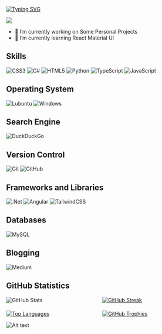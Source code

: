 [![Typing SVG](https://readme-typing-svg.herokuapp.com?font=Fira+Code&weight=700&size=32&pause=1000&color=FFB105&center=true&vCenter=true&multiline=true&width=1000&height=150&lines=Hi+there+My+name+is+Abel+;I'm+a+Junior+Full+Stack+Web+Developer)](https://git.io/typing-svg)

![](https://komarev.com/ghpvc/?username=Abel5173&label=PROFILE+VIEWS)

- 🔭 I’m currently working on Some Personal Projects
- 🌱 I’m currently learning React Material UI

## Skills

![CSS3](https://img.shields.io/badge/css3-%231572B6.svg?style=for-the-badge&logo=css3&logoColor=white)
![C#](https://img.shields.io/badge/c%23-%23239120.svg?style=for-the-badge&logo=c-sharp&logoColor=white)
![HTML5](https://img.shields.io/badge/html5-%23E34F26.svg?style=for-the-badge&logo=html5&logoColor=white)
![Python](https://img.shields.io/badge/python-3670A0?style=for-the-badge&logo=python&logoColor=ffdd54)
![TypeScript](https://img.shields.io/badge/typescript-%23007ACC.svg?style=for-the-badge&logo=typescript&logoColor=white)
![JavaScript](https://img.shields.io/badge/javascript-%23323330.svg?style=for-the-badge&logo=javascript&logoColor=%23F7DF1E)

## Operating System

![Lubuntu](https://img.shields.io/badge/-Lubuntu-%230065C2?style=for-the-badge&logo=lubuntu&logoColor=white)
![Windows](https://img.shields.io/badge/Windows-0078D6?style=for-the-badge&logo=windows&logoColor=white)

## Search Engine

![DuckDuckGo](https://img.shields.io/badge/Search-DuckDuckGo-DE5833?style=for-the-badge&logo=DuckDuckGo&logoColor=white)

## Version Control

![Git](https://img.shields.io/badge/git-%23F05033.svg?style=for-the-badge&logo=git&logoColor=white)
![GitHub](https://img.shields.io/badge/github-%23121011.svg?style=for-the-badge&logo=github&logoColor=white)

## Frameworks and Libraries

![.Net](https://img.shields.io/badge/.NET-5C2D91?style=for-the-badge&logo=.net&logoColor=white)
![Angular](https://img.shields.io/badge/angular-%23DD0031.svg?style=for-the-badge&logo=angular&logoColor=white)
![TailwindCSS](https://img.shields.io/badge/tailwindcss-%2338B2AC.svg?style=for-the-badge&logo=tailwind-css&logoColor=white)

## Databases

![MySQL](https://img.shields.io/badge/mysql-%2300f.svg?style=for-the-badge&logo=mysql&logoColor=white)

## Blogging

![Medium](https://img.shields.io/badge/Medium-12100E?style=for-the-badge&logo=medium&logoColor=white)

## GitHub Statistics

<div style="display: grid; grid-template-columns: repeat(2, 1fr); grid-gap: 20px;">
  <div style="grid-column: span 1;">
    <img src="https://github-readme-stats.vercel.app/api?username=Abel5173&show_icons=true&theme=great-gatsby" alt="GitHub Stats" />
  </div>
  <div style="grid-column: span 1;">
    <a href="https://git.io/streak-stats">
      <img src="https://streak-stats.demolab.com/?user=Abel5173&theme=great-gatsby" alt="GitHub Streak" />
    </a>
  </div>
  <div style="grid-column: span 1;">
    <a href="https://github.com/Abel5173/github-readme-stats">
      <img src="https://github-readme-stats.vercel.app/api/top-langs/?username=Abel5173&layout=compact&theme=great-gatsby" alt="Top Languages" />
    </a>
  </div>
  
  <div style="grid-column: span 1;">
    <a href="https://github.com/Abel5173/github-profile-trophy">
      <img src="https://github-profile-trophy.vercel.app/?username=Abel5173&theme=juicyfresh&row=2&column=3&margin-w=15&margin-h=15" alt="GitHub Trophies" />
    </a>
  </div>
</div>

![Alt text](https://spotify-recently-played-readme.vercel.app/api?user=316zyg6puysxap4erpg4leu766uq)
